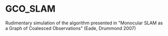 # GCO_SLAM

Rudimentary simulation of the algorithm presented in "Monocular SLAM as a Graph of Coalesced Observations" (Eade, Drummond 2007)
